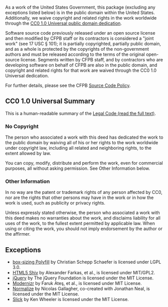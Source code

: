 As a work of the United States Government, this package (excluding any
exceptions listed below) is in the public domain within the United States.
Additionally, we waive copyright and related rights in the work worldwide
through the [CC0 1.0 Universal public domain dedication][CC0].

Software source code previously released under an open source license and then
modified by CFPB staff or its contractors is considered a "joint work"
(see 17 USC § 101); it is partially copyrighted, partially public domain,
and as a whole is protected by the copyrights of the non-government authors and
must be released according to the terms of the original open-source license.
Segments written by CFPB staff, and by contractors who are developing software
on behalf of CFPB are also in the public domain, and copyright and related
rights for that work are waived through the CC0 1.0 Universal dedication.

For further details, please see the CFPB [Source Code Policy][policy].


## CC0 1.0 Universal Summary

This is a human-readable summary of the [Legal Code (read the full text)][CC0].

### No Copyright

The person who associated a work with this deed has dedicated the work to
the public domain by waiving all of his or her rights to the work worldwide
under copyright law, including all related and neighboring rights, to the
extent allowed by law.

You can copy, modify, distribute and perform the work, even for commercial
purposes, all without asking permission. See Other Information below.

### Other Information

In no way are the patent or trademark rights of any person affected by CC0,
nor are the rights that other persons may have in the work or in how the
work is used, such as publicity or privacy rights.

Unless expressly stated otherwise, the person who associated a work with
this deed makes no warranties about the work, and disclaims liability for
all uses of the work, to the fullest extent permitted by applicable law.
When using or citing the work, you should not imply endorsement by the
author or the affirmer.

[policy]: https://github.com/cfpb/source-code-policy/
[CC0]: http://creativecommons.org/publicdomain/zero/1.0/legalcode


## Exceptions

- [box-sizing Polyfill](http://github.com/Schepp/box-sizing-polyfill) by
  Christian Schepp Schaefer is licensed under LGPL 3.0.
- [HTML5 Shiv](https://github.com/aFarkas/html5shiv) by Alexander Farkas,
  et al., is licensed under MIT/GPL2.
- [jQuery](http://jquery.com/) by The jQuery Foundation is licensed under the
  MIT License.
- [Modernizr](https://github.com/Modernizr/Modernizr) by Faruk Ateş, et al.,
  is licensed under MIT License.
- [Normalize](http://necolas.github.io/normalize.css/) by Nicolas Gallagher,
  co-created with Jonathan Neal, is licensed under the MIT License.
- [Slick](http://kenwheeler.github.io/slick/) by Ken Wheeler is licensed under
  the MIT License.
